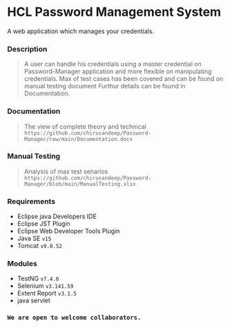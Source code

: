 # HCL Password Management System
A web application which manages your credentials.

### Description
> A user can handle his credentials using a master credential on Password-Manager application and more flexible on manipulating credentials.
> Max of test cases has been covered and can be found on manual testing document
> Furthur details can be found in Documentation. 


### Documentation
> The view of complete theory and technical `https://github.com/chirusandeep/Password-Manager/raw/main/Documentation.docx`

### Manual Testing 
> Analysis of max test senarios `https://github.com/chirusandeep/Password-Manager/blob/main/ManualTesting.xlsx`

### Requirements
- Eclipse java Developers IDE  
- Eclipse JST Plugin 
- Eclipse Web Developer Tools Plugin
- Java SE `v15`
- Tomcat `v9.0.52`

### Modules
- TestNG `v7.4.0`
- Selenium `v3.141.59`
- Extent Report `v3.1.5`
- java servlet 

### `We are open to welcome collaborators.`
